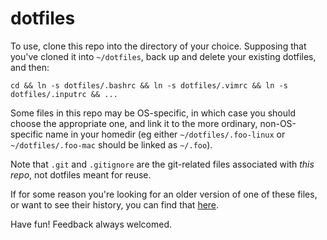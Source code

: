# dotfiles

To use, clone this repo into the directory of your choice. Supposing that you've cloned it into `~/dotfiles`, back up and delete your existing dotfiles, and then:

```
cd && ln -s dotfiles/.bashrc && ln -s dotfiles/.vimrc && ln -s dotfiles/.inputrc && ...
```

Some files in this repo may be OS-specific, in which case you should choose the appropriate one, and link it to the more ordinary, non-OS-specific name in your homedir (eg either `~/dotfiles/.foo-linux` or `~/dotfiles/.foo-mac` should be linked as `~/.foo`).

Note that `.git` and `.gitignore` are the git-related files associated with *this repo*, not dotfiles meant for reuse.

If for some reason you're looking for an older version of one of these files, or want to see their history, you can find that [here](https://github.com/eggsyntax/dotfiles-old).

Have fun! Feedback always welcomed.
